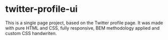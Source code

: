 # twitter-profile-ui

This is a single page project, based on the Twitter profile page.
It was made with pure HTML and CSS, fully responsive, BEM methodology applied and custom CSS handwriten.
